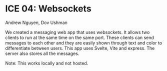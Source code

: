 # ICE 04: Websockets

Andrew Nguyen, Dov Ushman

We created a messaging web app that uses websockets. It allows two clients to run at the same time on the same port. These clients can send messages to each other and they are easily shown through text and color to differentiate between users. This app uses Svelte, Vite and express. The server also stores all the messages.

Note: This works locally and not hosted.